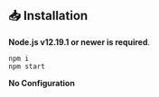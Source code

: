 
## 📥 Installation

**Node.js v12.19.1 or newer is required**.

```
npm i
npm start
```

**No Configuration**
